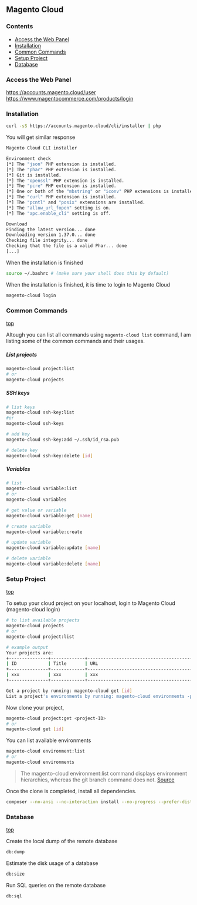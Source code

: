 ## Magento Cloud

### Contents
- [Access the Web Panel](#access-the-web-panel)
- [Installation](#installation)
- [Common Commands](#common-commands)
- [Setup Project](#setup-project)
- [Database](#database)

### Access the Web Panel
https://accounts.magento.cloud/user   
https://www.magentocommerce.com/products/login

### Installation
```bash
curl -sS https://accounts.magento.cloud/cli/installer | php
```
You will get similar response

```bash
Magento Cloud CLI installer

Environment check
[*] The "json" PHP extension is installed.
[*] The "phar" PHP extension is installed.
[*] Git is installed.
[*] The "openssl" PHP extension is installed.
[*] The "pcre" PHP extension is installed.
[*] One or both of the "mbstring" or "iconv" PHP extensions is installed.
[*] The "curl" PHP extension is installed.
[*] The "pcntl" and "posix" extensions are installed.
[*] The "allow_url_fopen" setting is on.
[*] The "apc.enable_cli" setting is off.

Download
Finding the latest version... done
Downloading version 1.37.0... done
Checking file integrity... done
Checking that the file is a valid Phar... done
[...]
```
When  the installation is finished
```bash
source ~/.bashrc # (make sure your shell does this by default)
```
When the installation is finished, it is time to login to Magento Cloud
```bash
magento-cloud login
```

### Common Commands
[top](#contents)   

Altough you can list all commands using `magento-cloud list` command, I am listing some of the common commands and their usages.
##### List projects
```bash
magento-cloud project:list
# or
magento-cloud projects
```

##### SSH keys
```bash
# list keys
magento-cloud ssh-key:list 
#or
magento-cloud ssh-keys

# add key
magento-cloud ssh-key:add ~/.ssh/id_rsa.pub

# delete key
magento-cloud ssh-key:delete [id]
```

##### Variables
```bash
# list
magento-cloud variable:list
# or
magento-cloud variables

# get value or variable
magento-cloud variable:get [name]

# create variable
magento-cloud variable:create

# update variable
magento-cloud variable:update [name]

# delete variable
magento-cloud variable:delete [name]
```

### Setup Project
[top](#contents)   

To setup your cloud project on your localhost, login to Magento Cloud (magento-cloud login) 

```bash
# to list available projects
magento-cloud projects
# or
magento-cloud project:list

# example output
Your projects are: 
+---------------+-------------+------------------------------------------------+
| ID            | Title       | URL                                            |
+---------------+-------------+------------------------------------------------+
| xxx           | xxx         | xxx                                            |
+---------------+-------------+------------------------------------------------+

Get a project by running: magento-cloud get [id]
List a project's environments by running: magento-cloud environments -p [id]
```

Now clone your project, 

```bash
magento-cloud project:get <project-ID>
# or
magento-cloud get [id]
```

You can list available environments
```bash
magento-cloud environment:list
# or 
magento-cloud environments
```
> The magento-cloud environment:list command displays environment hierarchies, whereas the git branch command does not. [Source][1]

Once the clone is completed, install all dependencies.

```bash
composer --no-ansi --no-interaction install --no-progress --prefer-dist --optimize-autoloader
```

### Database
[top](#contents)

Create the local dump of the remote database
```bash
db:dump
```

Estimate the disk usage of a database
```bash
db:size
```

Run SQL queries on the remote database
```bash
db:sql
```

[1]: https://devdocs.magento.com/cloud/before/before-setup-env-2_clone.html